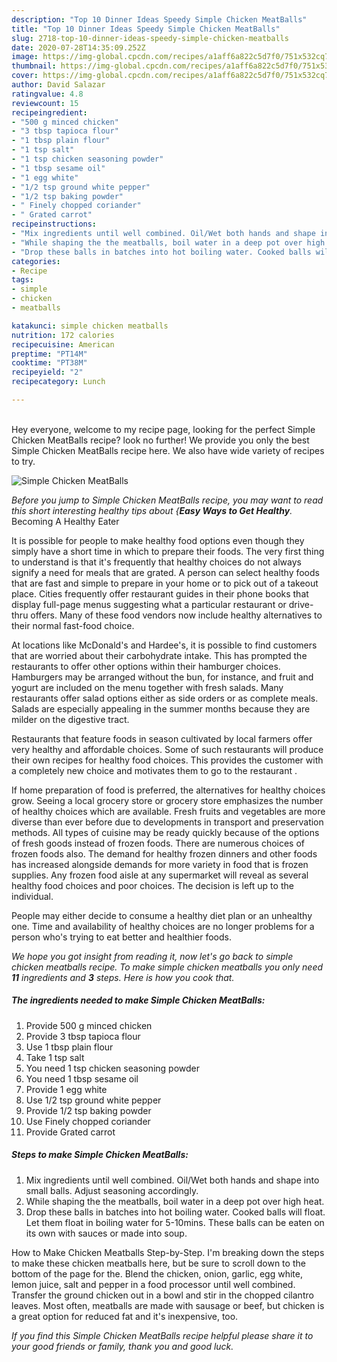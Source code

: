```yaml
---
description: "Top 10 Dinner Ideas Speedy Simple Chicken MeatBalls"
title: "Top 10 Dinner Ideas Speedy Simple Chicken MeatBalls"
slug: 2718-top-10-dinner-ideas-speedy-simple-chicken-meatballs
date: 2020-07-28T14:35:09.252Z
image: https://img-global.cpcdn.com/recipes/a1aff6a822c5d7f0/751x532cq70/simple-chicken-meatballs-recipe-main-photo.jpg
thumbnail: https://img-global.cpcdn.com/recipes/a1aff6a822c5d7f0/751x532cq70/simple-chicken-meatballs-recipe-main-photo.jpg
cover: https://img-global.cpcdn.com/recipes/a1aff6a822c5d7f0/751x532cq70/simple-chicken-meatballs-recipe-main-photo.jpg
author: David Salazar
ratingvalue: 4.8
reviewcount: 15
recipeingredient:
- "500 g minced chicken"
- "3 tbsp tapioca flour"
- "1 tbsp plain flour"
- "1 tsp salt"
- "1 tsp chicken seasoning powder"
- "1 tbsp sesame oil"
- "1 egg white"
- "1/2 tsp ground white pepper"
- "1/2 tsp baking powder"
- " Finely chopped coriander"
- " Grated carrot"
recipeinstructions:
- "Mix ingredients until well combined. Oil/Wet both hands and shape into small balls. Adjust seasoning accordingly."
- "While shaping the the meatballs, boil water in a deep pot over high heat."
- "Drop these balls in batches into hot boiling water. Cooked balls will float. Let them float in boiling water for 5-10mins. These balls can be eaten on its own with sauces or made into soup."
categories:
- Recipe
tags:
- simple
- chicken
- meatballs

katakunci: simple chicken meatballs 
nutrition: 172 calories
recipecuisine: American
preptime: "PT14M"
cooktime: "PT38M"
recipeyield: "2"
recipecategory: Lunch

---
```

<br>
Hey everyone, welcome to my recipe page, looking for the perfect Simple Chicken MeatBalls recipe? look no further! We provide you only the best Simple Chicken MeatBalls recipe here. We also have wide variety of recipes to try.
<br>


![Simple Chicken MeatBalls](https://img-global.cpcdn.com/recipes/a1aff6a822c5d7f0/751x532cq70/simple-chicken-meatballs-recipe-main-photo.jpg)

<i>Before you jump to Simple Chicken MeatBalls recipe, you may want to read this short interesting healthy tips about {<strong>Easy Ways to Get Healthy</strong>.</i>
Becoming A Healthy Eater

It is possible for people to make healthy food options even though they simply have a short time in which to prepare their foods. The very first thing to understand is that it's frequently that healthy choices do not always signify a need for meals that are grated. A person can select healthy foods that are fast and simple to prepare in your home or to pick out of a takeout place. Cities frequently offer restaurant guides in their phone books that display full-page menus suggesting what a particular restaurant or drive-thru offers. Many of these food vendors now include healthy alternatives to their normal fast-food choice.

At locations like McDonald's and Hardee's, it is possible to find customers that are worried about their carbohydrate intake.  This has prompted the restaurants to offer other options within their hamburger choices. Hamburgers may be arranged without the bun, for instance, and fruit and yogurt are included on the menu together with fresh salads. Many restaurants offer salad options either as side orders or as complete meals.  Salads are especially appealing in the summer months because they are milder on the digestive tract.

Restaurants that feature foods in season cultivated by local farmers offer very healthy and affordable choices. Some of such restaurants will produce their own recipes for healthy food choices.  This provides the customer with a completely new choice and motivates them to go to the restaurant .

If home preparation of food is preferred, the alternatives for healthy choices grow. Seeing a local grocery store or grocery store emphasizes the number of healthy choices which are available. Fresh fruits and vegetables are more diverse than ever before due to developments in transport and preservation methods.  All types of cuisine may be ready quickly because of the options of fresh goods instead of frozen foods. There are numerous choices of frozen foods also. The demand for healthy frozen dinners and other foods has increased alongside demands for more variety in food that is frozen supplies. Any frozen food aisle at any supermarket will reveal as several healthy food choices and poor choices. The decision is left up to the individual.

People may either decide to consume a healthy diet plan or an unhealthy one. Time and availability of healthy choices are no longer problems for a person who's trying to eat better and healthier foods.


<i>We hope you got insight from reading it, now let's go back to simple chicken meatballs recipe. To make simple chicken meatballs you only need <strong>11</strong> ingredients and <strong>3</strong> steps. Here is how you cook that.
</i>

##### The ingredients needed to make Simple Chicken MeatBalls:

1. Provide 500 g minced chicken
1. Provide 3 tbsp tapioca flour
1. Use 1 tbsp plain flour
1. Take 1 tsp salt
1. You need 1 tsp chicken seasoning powder
1. You need 1 tbsp sesame oil
1. Provide 1 egg white
1. Use 1/2 tsp ground white pepper
1. Provide 1/2 tsp baking powder
1. Use  Finely chopped coriander
1. Provide  Grated carrot


##### Steps to make Simple Chicken MeatBalls:

1. Mix ingredients until well combined. Oil/Wet both hands and shape into small balls. Adjust seasoning accordingly.
1. While shaping the the meatballs, boil water in a deep pot over high heat.
1. Drop these balls in batches into hot boiling water. Cooked balls will float. Let them float in boiling water for 5-10mins. These balls can be eaten on its own with sauces or made into soup.


How to Make Chicken Meatballs Step-by-Step. I&#39;m breaking down the steps to make these chicken meatballs here, but be sure to scroll down to the bottom of the page for the. Blend the chicken, onion, garlic, egg white, lemon juice, salt and pepper in a food processor until well combined. Transfer the ground chicken out in a bowl and stir in the chopped cilantro leaves. Most often, meatballs are made with sausage or beef, but chicken is a great option for reduced fat and it&#39;s inexpensive, too. 

<i>If you find this Simple Chicken MeatBalls recipe helpful please share it to your good friends or family, thank you and good luck.</i>
